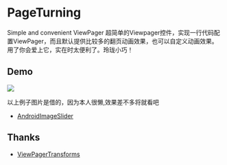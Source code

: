 PageTurning
===========

Simple and convenient ViewPager
超简单的Viewpager控件，实现一行代码配置ViewPager，而且默认提供比较多的翻页动画效果，也可以自定义动画效果。用了你会爱上它，实在时太便利了。玲珑小巧！

## Demo

![](http://ww3.sinaimg.cn/mw690/610dc034jw1egzor66ojdg20950fknpe.gif)

以上例子图片是借的，因为本人很懒,效果差不多将就看吧
- [AndroidImageSlider](https://github.com/daimajia/AndroidImageSlider)

## Thanks

- [ViewPagerTransforms](https://github.com/ToxicBakery/ViewPagerTransforms)
